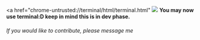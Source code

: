 <a href="chrome-untrusted://terminal/html/terminal.html"
<img src="https://user-images.githubusercontent.com/119995201/209054876-3bc7b3d4-f635-4659-9b93-337ff635eccb.png"></img>
</a>
**You may now use terminal:D keep in mind this is in dev phase.**

###### _If you would like to contribute, please message me_
